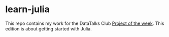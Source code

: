 # learn-julia

This repo contains my work for the DataTalks Club [Project of the week](https://github.com/DataTalksClub/project-of-the-week). This edition is about getting started with Julia. 
